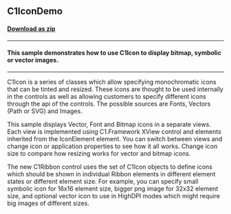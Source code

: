 ## C1IconDemo
#### [Download as zip](https://grapecity.github.io/DownGit/#/home?url=https://github.com/GrapeCity/ComponentOne-WinForms-Samples/tree/master/NetFramework\WinForms\CS\C1IconDemo)
____
#### This sample demonstrates how to use C1Icon to display bitmap, symbolic or vector images.
____
C1Icon is a series of classes which allow specifying monochromatic icons that can be tinted and resized. These icons are thought to be used internally in the controls as well as allowing customers to specify different icons through the api of the controls. The possible sources are Fonts, Vectors (Path or SVG) and Images. 

This sample displays Vector, Font and Bitmap icons in a separate views. Each view is implemented using C1.Framework XView control and elements inherited from the IconElement element. You can switch between views and change icon or application properties to see how it all works. Change icon size to compare how resizing works for vector and bitmap icons. 

The new C1Ribbon control uses the set of C1Icon objects to define icons which should be shown in individual Ribbon elements in different element states or different element size. For example, you can specify small symbolic icon for 16x16 element size, bigger png image for 32x32 element size, and optional vector icon to use in HighDPI modes which might require big images of different sizes. 